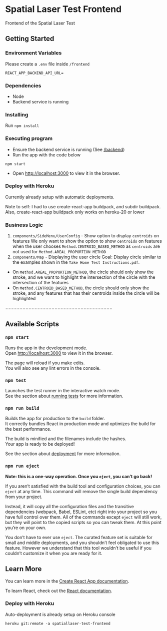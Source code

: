 # Spatial Laser Test Frontend

Frontend of the Spatial Laser Test

## Getting Started

### Environment Variables

Please create a `.env` file inside `/frontend`
```
REACT_APP_BACKEND_API_URL=
```

### Dependencies

* Node
* Backend service is running

### Installing

Run `npm install`

### Executing program

* Ensure the backend service is running (See [/backend](../backend))
* Run the app with the code below
```
npm start
```
* Open [http://localhost:3000](http://localhost:3000) to view it in the browser.

### Deploy with Heroku
Currently already setup with automatic deployments.

Note to self: I had to use create-react-app buildpack, and subdir buildpack.
Also, create-react-app buildpack only works on heroku-20 or lower 

### Business Logic
1. `components/SideMenu/UserConfig` - Show option to display `centroids` on features
We only want to show the option to show `centroids` on features when the user chooses `Method.CENTROID_BASED_METHOD` as `centroids` are not used for `Method.AREAL_PROPORTION_METHOD`
2. `components/Map` - Displaying the user circle
Goal: Display circle similar to the examples shown in the `Take Home Test Instructions.pdf`.
* On `Method.AREAL_PROPORTION_METHOD`, the circle should only show the stroke, and we want to highlight the intersection of the circle with the intersection of the features
* On `Method.CENTROID_BASED_METHOD`, the circle should only show the stroke, and any features that has their centroids inside the circle will be highlighted

=====================================


## Available Scripts

### `npm start`

Runs the app in the development mode.\
Open [http://localhost:3000](http://localhost:3000) to view it in the browser.

The page will reload if you make edits.\
You will also see any lint errors in the console.

### `npm test`

Launches the test runner in the interactive watch mode.\
See the section about [running tests](https://facebook.github.io/create-react-app/docs/running-tests) for more information.

### `npm run build`

Builds the app for production to the `build` folder.\
It correctly bundles React in production mode and optimizes the build for the best performance.

The build is minified and the filenames include the hashes.\
Your app is ready to be deployed!

See the section about [deployment](https://facebook.github.io/create-react-app/docs/deployment) for more information.

### `npm run eject`

**Note: this is a one-way operation. Once you `eject`, you can’t go back!**

If you aren’t satisfied with the build tool and configuration choices, you can `eject` at any time. This command will remove the single build dependency from your project.

Instead, it will copy all the configuration files and the transitive dependencies (webpack, Babel, ESLint, etc) right into your project so you have full control over them. All of the commands except `eject` will still work, but they will point to the copied scripts so you can tweak them. At this point you’re on your own.

You don’t have to ever use `eject`. The curated feature set is suitable for small and middle deployments, and you shouldn’t feel obligated to use this feature. However we understand that this tool wouldn’t be useful if you couldn’t customize it when you are ready for it.

## Learn More

You can learn more in the [Create React App documentation](https://facebook.github.io/create-react-app/docs/getting-started).

To learn React, check out the [React documentation](https://reactjs.org/).

### Deploy with Heroku
Auto-deployment is already setup on Heroku console
```
heroku git:remote -a spatiallaser-test-frontend
```